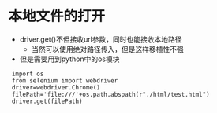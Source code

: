 # 本地文件的打开
* driver.get()不但接收url参数，同时也能接收本地路径
  * 当然可以使用绝对路径传入，但是这样移植性不强
* 但是需要用到python中的os模块
```
 import os
 from selenium import webdriver
 driver=webdriver.Chrome()
 filePath='file:///'+os.path.abspath(r"./html/test.html")
 driver.get(filePath)
```
